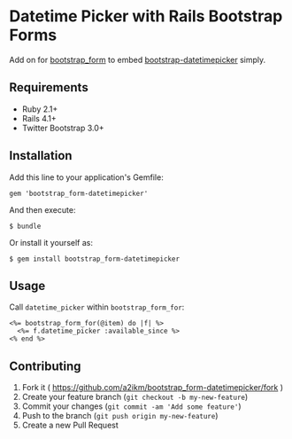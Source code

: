 # Datetime Picker with Rails Bootstrap Forms

Add on for [bootstrap_form](http://rubygems.org/gems/bootstrap_form) to embed [bootstrap-datetimepicker](http://eonasdan.github.io/bootstrap-datetimepicker/) simply.

## Requirements

* Ruby 2.1+
* Rails 4.1+
* Twitter Bootstrap 3.0+

## Installation

Add this line to your application's Gemfile:

    gem 'bootstrap_form-datetimepicker'

And then execute:

    $ bundle

Or install it yourself as:

    $ gem install bootstrap_form-datetimepicker

## Usage

Call `datetime_picker` within `bootstrap_form_for`:

```erb
<%= bootstrap_form_for(@item) do |f| %>
  <%= f.datetime_picker :available_since %>
<% end %>
```

## Contributing

1. Fork it ( https://github.com/a2ikm/bootstrap_form-datetimepicker/fork )
2. Create your feature branch (`git checkout -b my-new-feature`)
3. Commit your changes (`git commit -am 'Add some feature'`)
4. Push to the branch (`git push origin my-new-feature`)
5. Create a new Pull Request
